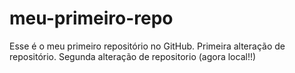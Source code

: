 # meu-primeiro-repo
Esse é o meu primeiro repositório no GitHub.
Primeira alteração de repositório.
Segunda alteração de repositorio (agora local!!)
